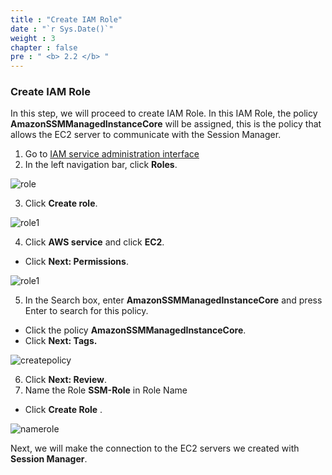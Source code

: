 ```yaml
---
title : "Create IAM Role"
date : "`r Sys.Date()`"
weight : 3
chapter : false
pre : " <b> 2.2 </b> "
---
```


### Create IAM Role

In this step, we will proceed to create IAM Role. In this IAM Role, the policy **AmazonSSMManagedInstanceCore** will be assigned, this is the policy that allows the EC2 server to communicate with the Session Manager.

1. Go to [IAM service administration interface](https://console.aws.amazon.com/iamv2/)
2. In the left navigation bar, click **Roles**.

![role](/images/2.prerequisite/038-iamrole.png)

3. Click **Create role**.

![role1](/images/2.prerequisite/039-iamrole.png)

4. Click **AWS service** and click **EC2**.
  + Click **Next: Permissions**.

![role1](/images/2.prerequisite/40-iamrole.png)

5. In the Search box, enter **AmazonSSMManagedInstanceCore** and press Enter to search for this policy.
  + Click the policy **AmazonSSMManagedInstanceCore**.
  + Click **Next: Tags.**

![createpolicy](/images/2.prerequisite/041-iamrole.png)

6. Click **Next: Review**.
7. Name the Role **SSM-Role** in Role Name
  + Click **Create Role** \.

![namerole](/images/2.prerequisite/042-iamrole.png)

Next, we will make the connection to the EC2 servers we created with **Session Manager**.